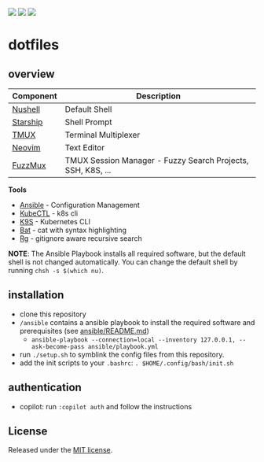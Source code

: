 <a href="https://dotfyle.com/PhilippHeuer/dotfiles-config-nvim"><img src="https://dotfyle.com/PhilippHeuer/dotfiles-config-nvim/badges/leaderkey?style=flat-square" /></a>
<a href="https://dotfyle.com/PhilippHeuer/dotfiles-config-nvim"><img src="https://dotfyle.com/PhilippHeuer/dotfiles-config-nvim/badges/plugins?style=flat-square" /></a>
<a href="https://dotfyle.com/PhilippHeuer/dotfiles-config-nvim"><img src="https://dotfyle.com/PhilippHeuer/dotfiles-config-nvim/badges/plugin-manager?style=flat-square" /></a>

# dotfiles

## overview

| Component                                          | Description                                                 |
| -------------------------------------------------- | ----------------------------------------------------------- |
| [Nushell](https://www.nushell.sh)                  | Default Shell                                               |
| [Starship](https://starship.rs/)                   | Shell Prompt                                                |
| [TMUX](https://en.wikipedia.org/wiki/Tmux)         | Terminal Multiplexer                                        |
| [Neovim](https://neovim.io/)                       | Text Editor                                                 |
| [FuzzMux](https://github.com/PhilippHeuer/fuzzmux) | TMUX Session Manager - Fuzzy Search Projects, SSH, K8S, ... |

**Tools**

- [Ansible](https://www.ansible.com/) - Configuration Management
- [KubeCTL](https://kubernetes.io/de/docs/tasks/tools/install-kubectl/) - k8s cli
- [K9S](https://github.com/derailed/k9s) - Kubernetes CLI
- [Bat](https://github.com/sharkdp/bat) - cat with syntax highlighting
- [Rg](https://github.com/BurntSushi/ripgrep) - gitignore aware recursive search

**NOTE**: The Ansible Playbook installs all required software, but the default shell is not changed automatically. You can change the default shell by running `chsh -s $(which nu)`.

## installation

- clone this repository
- `/ansible` contains a ansible playbook to install the required software and prerequisites (see [ansible/README.md](ansible/README.md))
  - `ansible-playbook --connection=local --inventory 127.0.0.1, --ask-become-pass ansible/playbook.yml`
- run `./setup.sh` to symblink the config files from this repository.
- add the init scripts to your `.bashrc`: `. $HOME/.config/bash/init.sh`

## authentication

- copilot: run `:copilot auth` and follow the instructions

## License

Released under the [MIT license](./LICENSE).
